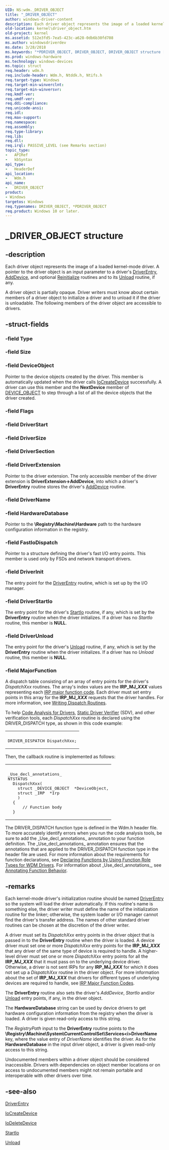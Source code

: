```yaml
---
UID: NS:wdm._DRIVER_OBJECT
title: "_DRIVER_OBJECT"
author: windows-driver-content
description: Each driver object represents the image of a loaded kernel-mode driver.
old-location: kernel\driver_object.htm
old-project: kernel
ms.assetid: 512e3fd5-7ea5-423c-a628-0db6b30fd708
ms.author: windowsdriverdev
ms.date: 3/28/2018
ms.keywords: "*PDRIVER_OBJECT, DRIVER_OBJECT, DRIVER_OBJECT structure [Kernel-Mode Driver Architecture], PDRIVER_OBJECT, PDRIVER_OBJECT structure pointer [Kernel-Mode Driver Architecture], _DRIVER_OBJECT, kernel.driver_object, kstruct_a_dfe1b66c-d3bf-43ff-b3ee-b6edfd4f1616.xml, wdm/DRIVER_OBJECT, wdm/PDRIVER_OBJECT"
ms.prod: windows-hardware
ms.technology: windows-devices
ms.topic: struct
req.header: wdm.h
req.include-header: Wdm.h, Ntddk.h, Ntifs.h
req.target-type: Windows
req.target-min-winverclnt: 
req.target-min-winversvr: 
req.kmdf-ver: 
req.umdf-ver: 
req.ddi-compliance: 
req.unicode-ansi: 
req.idl: 
req.max-support: 
req.namespace: 
req.assembly: 
req.type-library: 
req.lib: 
req.dll: 
req.irql: PASSIVE_LEVEL (see Remarks section)
topic_type:
-	APIRef
-	kbSyntax
api_type:
-	HeaderDef
api_location:
-	Wdm.h
api_name:
-	DRIVER_OBJECT
product:
- Windows
targetos: Windows
req.typenames: DRIVER_OBJECT, *PDRIVER_OBJECT
req.product: Windows 10 or later.
---
```


# _DRIVER_OBJECT structure


## -description


Each driver object represents the image of a loaded kernel-mode driver. A pointer to the driver object is an input parameter to a driver's <a href="https://msdn.microsoft.com/library/windows/hardware/ff552644">DriverEntry</a>, <a href="https://msdn.microsoft.com/library/windows/hardware/ff540521">AddDevice</a>, and optional <a href="https://msdn.microsoft.com/library/windows/hardware/ff561022">Reinitialize</a> routines and to its <a href="https://msdn.microsoft.com/library/windows/hardware/ff564886">Unload</a> routine, if any.

A driver object is partially opaque. Driver writers must know about certain members of a driver object to initialize a driver and to unload it if the driver is unloadable. The following members of the driver object are accessible to drivers.


## -struct-fields




### -field Type

 


### -field Size

 


### -field DeviceObject

Pointer to the device objects created by the driver. This member is automatically updated when the driver calls <a href="https://msdn.microsoft.com/library/windows/hardware/ff548397">IoCreateDevice</a> successfully. A driver can use this member and the <b>NextDevice</b> member of <a href="https://msdn.microsoft.com/library/windows/hardware/ff543147">DEVICE_OBJECT</a> to step through a list of all the device objects that the driver created.


### -field Flags

 


### -field DriverStart

 


### -field DriverSize

 


### -field DriverSection

 


### -field DriverExtension

Pointer to the driver extension. The only accessible member of the driver extension is <b>DriverExtension-&gt;AddDevice</b>, into which a driver's <b>DriverEntry</b> routine stores the driver's <a href="https://msdn.microsoft.com/library/windows/hardware/ff540521">AddDevice</a> routine.


### -field DriverName

 


### -field HardwareDatabase

Pointer to the <b>\Registry\Machine\Hardware</b> path to the hardware configuration information in the registry.


### -field FastIoDispatch

Pointer to a structure defining the driver's fast I/O entry points. This member is used only by FSDs and network transport drivers.


### -field DriverInit

The entry point for the <a href="https://msdn.microsoft.com/library/windows/hardware/ff552644">DriverEntry</a> routine, which is set up by the I/O manager.


### -field DriverStartIo

The entry point for the driver's <a href="https://msdn.microsoft.com/library/windows/hardware/ff563858">StartIo</a> routine, if any, which is set by the <b>DriverEntry</b> routine when the driver initializes. If a driver has no <i>StartIo</i> routine, this member is <b>NULL</b>.


### -field DriverUnload

The entry point for the driver's <a href="https://msdn.microsoft.com/library/windows/hardware/ff564886">Unload</a> routine, if any, which is set by the <b>DriverEntry</b> routine when the driver initializes. If a driver has no <i>Unload</i> routine, this member is <b>NULL</b>.


### -field MajorFunction

A dispatch table consisting of an array of entry points for the driver's <i>DispatchXxx</i> routines. The array's index values are the <b>IRP_MJ_<i>XXX</i></b> values representing each <a href="https://msdn.microsoft.com/11c5b1a9-74c0-47fb-8cce-a008ece9efae">IRP major function code</a>. Each driver must set entry points in this array for the <b>IRP_MJ_<i>XXX</i></b> requests that the driver handles. For more information, see <a href="https://msdn.microsoft.com/library/windows/hardware/ff566407">Writing Dispatch Routines</a>.

To help <a href="https://msdn.microsoft.com/2F3549EF-B50F-455A-BDC7-1F67782B8DCA">Code Analysis for Drivers</a>, <a href="https://msdn.microsoft.com/74feeb16-387c-4796-987a-aff3fb79b556">Static Driver Verifier</a> (SDV), and other verification tools, each <i>DispatchXxx</i> routine is declared using the DRIVER_DISPATCH type, as shown in this code example:

<div class="code"><span codelanguage=""><table>
<tr>
<th></th>
</tr>
<tr>
<td>
<pre>
DRIVER_DISPATCH DispatchXxx;</pre>
</td>
</tr>
</table></span></div>
Then, the callback routine is implemented as follows:

<div class="code"><span codelanguage=""><table>
<tr>
<th></th>
</tr>
<tr>
<td>
<pre>
_Use_decl_annotations_
NTSTATUS
  DispatchXxx(
    struct _DEVICE_OBJECT  *DeviceObject,
    struct _IRP  *Irp
    )
  {
      // Function body
  }</pre>
</td>
</tr>
</table></span></div>
The DRIVER_DISPATCH function type is defined in the Wdm.h header file. To more accurately identify errors when you run the code analysis tools, be sure to add the _Use_decl_annotations_ annotation to your function definition. The _Use_decl_annotations_ annotation ensures that the annotations that are applied to the DRIVER_DISPATCH function type in the header file are used. For more information about the requirements for function declarations, see <a href="https://msdn.microsoft.com/3260b53e-82be-4dbc-8ac5-d0e52de77f9d">Declaring Functions by Using Function Role Types for WDM Drivers</a>. For information about _Use_decl_annotations_, see <a href="http://go.microsoft.com/fwlink/p/?linkid=286697">Annotating Function Behavior</a>.


## -remarks



Each kernel-mode driver's initialization routine should be named <a href="https://msdn.microsoft.com/library/windows/hardware/ff552644">DriverEntry</a> so the system will load the driver automatically. If this routine's name is something else, the driver writer must define the name of the initialization routine for the linker; otherwise, the system loader or I/O manager cannot find the driver's transfer address. The names of other standard driver routines can be chosen at the discretion of the driver writer.

A driver must set its <i>DispatchXxx</i> entry points in the driver object that is passed in to the <b>DriverEntry</b> routine when the driver is loaded. A device driver must set one or more <i>DispatchXxx</i> entry points for the <b>IRP_MJ_<i>XXX</i></b> that any driver of the same type of device is required to handle. A higher-level driver must set one or more <i>DispatchXxx</i> entry points for all the <b>IRP_MJ_<i>XXX</i></b> that it must pass on to the underlying device driver. Otherwise, a driver is not sent IRPs for any <b>IRP_MJ_<i>XXX</i></b> for which it does not set up a <i>DispatchXxx</i> routine in the driver object. For more information about the set of <b>IRP_MJ_<i>XXX</i></b> that drivers for different types of underlying devices are required to handle, see <a href="https://msdn.microsoft.com/library/windows/hardware/ff550710">IRP Major Function Codes</a>.

The <b>DriverEntry</b> routine also sets the driver's <i>AddDevice</i>, <i>StartIo</i> and/or <a href="https://msdn.microsoft.com/library/windows/hardware/ff564886">Unload</a> entry points, if any, in the driver object.

The <b>HardwareDatabase</b> string can be used by device drivers to get hardware configuration information from the registry when the driver is loaded. A driver is given read-only access to this string.

The <i>RegistryPath</i> input to the <b>DriverEntry</b> routine points to the <b>\Registry\Machine\System\CurrentControlSet\Services\<i>DriverName</i></b> key, where the value entry of <i>DriverName</i> identifies the driver. As for the <b>HardwareDatabase</b> in the input driver object, a driver is given read-only access to this string.

Undocumented members within a driver object should be considered inaccessible. Drivers with dependencies on object member locations or on access to undocumented members might not remain portable and interoperable with other drivers over time.




## -see-also




<a href="https://msdn.microsoft.com/library/windows/hardware/ff552644">DriverEntry</a>



<a href="https://msdn.microsoft.com/library/windows/hardware/ff548397">IoCreateDevice</a>



<a href="https://msdn.microsoft.com/library/windows/hardware/ff549083">IoDeleteDevice</a>



<a href="https://msdn.microsoft.com/library/windows/hardware/ff563858">StartIo</a>



<a href="https://msdn.microsoft.com/library/windows/hardware/ff564886">Unload</a>
 

 


